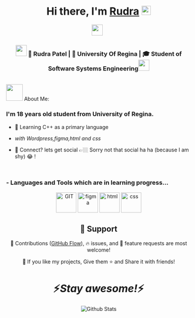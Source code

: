 <div align="center">
   <h1>Hi there, I'm <a href="https://hemant.codes">Rudra</a> <img src="https://media.giphy.com/media/hvRJCLFzcasrR4ia7z/giphy.gif" width="25px"> </h1>
</div>

<p align='center'>
   <a href="https://www.linkedin.com/in/rudra-patel-744ba5260/"><img height="30" src="https://www.vectorlogo.zone/logos/linkedin/linkedin-tile.svg"></a>&nbsp;&nbsp;
</p>



<div align="center">
<h3><img src="https://media.giphy.com/media/WUlplcMpOCEmTGBtBW/giphy.gif" width="30"> 🙎 Rudra Patel | 🏫 University Of Regina | 🎓 Student of Software Systems Engineering<img src="https://media.giphy.com/media/WUlplcMpOCEmTGBtBW/giphy.gif" width="30"></h3>
</div>




 
<br /><img src="https://github.com/TheDudeThatCode/TheDudeThatCode/blob/master/Assets/Developer.gif" width="45" /> About Me:
<p align="center">
  <h3> I'm 18 years old student from University of Regina.</h3>
</p>

 - 🥀 Learning C++ as a primary language 
 
 - <i>with Wordpress,figma,html and css </i>
 
 - 💬 Connect? lets get social 👉🏼 Sorry not that social ha ha (because I am shy) 😂 !

<br />

### - Languages and Tools which are in learning progress...

<p align="center">
      <img src="https://www.vectorlogo.zone/logos/git-scm/git-scm-icon.svg" alt="GIT" width="55" height="55"/> 
      <img src="https://www.vectorlogo.zone/logos/figma/figma-icon.svg" alt="figma" width="55" height="55"/>
      <img src="https://www.vectorlogo.zone/logos/w3_html5/w3_html5-icon.svg" alt="html" width="55" height="55"/>
      <img src="https://www.vectorlogo.zone/logos/w3_css/w3_css-official.svg" alt="css" width="55" height="55"/>
</p>







<h2 align="center">🤝 Support</h2>

<p align="center">🎀 Contributions (<a href="https://guides.github.com/introduction/flow" title="GitHub flow">GitHub Flow</a>), 🔥 issues, and 🥮 feature requests are most welcome!</p>

<p align="center">💙 If you like my projects, Give them ⭐ and Share it with friends!</p>
</p>

<h1 align='center'>⚡️<i>Stay awesome!</i>⚡️</h1>

<p align="center">
        <img src="https://raw.githubusercontent.com/mayhemantt/mayhemantt/Update/svg/Bottom.svg" alt="Github Stats" />
</p>
